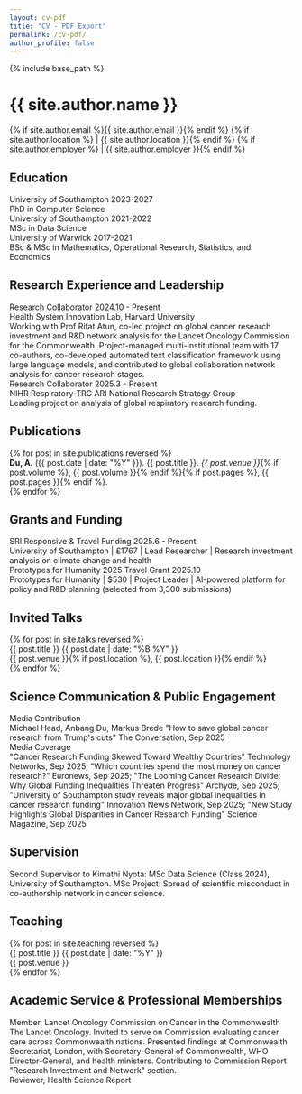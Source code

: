 ```yaml
---
layout: cv-pdf
title: "CV - PDF Export"
permalink: /cv-pdf/
author_profile: false
---
```


{% include base_path %}

<div class="cv-header">
  <h1>{{ site.author.name }}</h1>
  <div class="contact-info">
    {% if site.author.email %}{{ site.author.email }}{% endif %}
    {% if site.author.location %} | {{ site.author.location }}{% endif %}
    {% if site.author.employer %} | {{ site.author.employer }}{% endif %}
  </div>
</div>

<div class="cv-section">
  <h2>Education</h2>
  <div class="education-item">
    <div class="education-line">
      <span class="institution">University of Southampton</span>
      <span class="date">2023-2027</span>
    </div>
    <div class="degree">PhD in Computer Science</div>
  </div>
  <div class="education-item">
    <div class="education-line">
      <span class="institution">University of Southampton</span>
      <span class="date">2021-2022</span>
    </div>
    <div class="degree">MSc in Data Science</div>
  </div>
  <div class="education-item">
    <div class="education-line">
      <span class="institution">University of Warwick</span>
      <span class="date">2017-2021</span>
    </div>
    <div class="degree">BSc & MSc in Mathematics, Operational Research, Statistics, and Economics</div>
  </div>
</div>

<div class="cv-section">
  <h2>Research Experience and Leadership</h2>
  <div class="experience-item">
    <div class="experience-line">
      <span class="position">Research Collaborator</span>
      <span class="date">2024.10 - Present</span>
    </div>
    <div class="company">Health System Innovation Lab, Harvard University</div>
    <div class="description">Working with Prof Rifat Atun, co-led project on global cancer research investment and R&D network analysis for the Lancet Oncology Commission for the Commonwealth. Project-managed multi-institutional team with 17 co-authors, co-developed automated text classification framework using large language models, and contributed to global collaboration network analysis for cancer research stages.</div>
  </div>
  <div class="experience-item">
    <div class="experience-line">
      <span class="position">Research Collaborator</span>
      <span class="date">2025.3 - Present</span>
    </div>
    <div class="company">NIHR Respiratory-TRC ARI National Research Strategy Group</div>
    <div class="description">Leading project on analysis of global respiratory research funding.</div>
  </div>
</div>

<div class="cv-section">
  <h2>Publications</h2>
  {% for post in site.publications reversed %}
  <div class="publication-item">
    <div class="publication-text">
      <strong>Du, A.</strong> ({{ post.date | date: "%Y" }}). {{ post.title }}. <em>{{ post.venue }}</em>{% if post.volume %}, {{ post.volume }}{% endif %}{% if post.pages %}, {{ post.pages }}{% endif %}.
    </div>
  </div>
  {% endfor %}
</div>

<div class="cv-section">
  <h2>Grants and Funding</h2>
  <div class="grant-item">
    <div class="grant-line">
      <span class="grant-title">SRI Responsive & Travel Funding</span>
      <span class="date">2025.6 - Present</span>
    </div>
    <div class="grant-details">University of Southampton | £1767 | Lead Researcher | Research investment analysis on climate change and health</div>
  </div>
  <div class="grant-item">
    <div class="grant-line">
      <span class="grant-title">Prototypes for Humanity 2025 Travel Grant</span>
      <span class="date">2025.10</span>
    </div>
    <div class="grant-details">Prototypes for Humanity | $530 | Project Leader | AI-powered platform for policy and R&D planning (selected from 3,300 submissions)</div>
  </div>
</div>

<div class="cv-section">
  <h2>Invited Talks</h2>
  {% for post in site.talks reversed %}
  <div class="talk-item">
    <div class="talk-line">
      <span class="talk-title">{{ post.title }}</span>
      <span class="date">{{ post.date | date: "%B %Y" }}</span>
    </div>
    <div class="talk-details">{{ post.venue }}{% if post.location %}, {{ post.location }}{% endif %}</div>
  </div>
  {% endfor %}
</div>

<div class="cv-section">
  <h2>Science Communication & Public Engagement</h2>
  <div class="media-item">
    <div class="media-line">
      <span class="media-title">Media Contribution</span>
    </div>
    <div class="media-details">Michael Head, Anbang Du, Markus Brede "How to save global cancer research from Trump's cuts" The Conversation, Sep 2025</div>
  </div>
  <div class="media-item">
    <div class="media-line">
      <span class="media-title">Media Coverage</span>
    </div>
    <div class="media-details">"Cancer Research Funding Skewed Toward Wealthy Countries" Technology Networks, Sep 2025; "Which countries spend the most money on cancer research?" Euronews, Sep 2025; "The Looming Cancer Research Divide: Why Global Funding Inequalities Threaten Progress" Archyde, Sep 2025; "University of Southampton study reveals major global inequalities in cancer research funding" Innovation News Network, Sep 2025; "New Study Highlights Global Disparities in Cancer Research Funding" Science Magazine, Sep 2025</div>
  </div>
</div>

<div class="cv-section">
  <h2>Supervision</h2>
  <div class="supervision-item">
    <div class="supervision-details">Second Supervisor to Kimathi Nyota: MSc Data Science (Class 2024), University of Southampton. MSc Project: Spread of scientific misconduct in co-authorship network in cancer science.</div>
  </div>
</div>

<div class="cv-section">
  <h2>Teaching</h2>
  {% for post in site.teaching reversed %}
  <div class="teaching-item">
    <div class="teaching-line">
      <span class="teaching-title">{{ post.title }}</span>
      <span class="date">{{ post.date | date: "%Y" }}</span>
    </div>
    <div class="teaching-details">{{ post.venue }}</div>
  </div>
  {% endfor %}
</div>

<div class="cv-section">
  <h2>Academic Service & Professional Memberships</h2>
  <div class="service-item">
    <div class="service-line">
      <span class="service-title">Member, Lancet Oncology Commission on Cancer in the Commonwealth</span>
    </div>
    <div class="service-details">The Lancet Oncology. Invited to serve on Commission evaluating cancer care across Commonwealth nations. Presented findings at Commonwealth Secretariat, London, with Secretary-General of Commonwealth, WHO Director-General, and health ministers. Contributing to Commission Report "Research Investment and Network" section.</div>
  </div>
  <div class="service-item">
    <div class="service-details">Reviewer, Health Science Report</div>
  </div>
</div>
